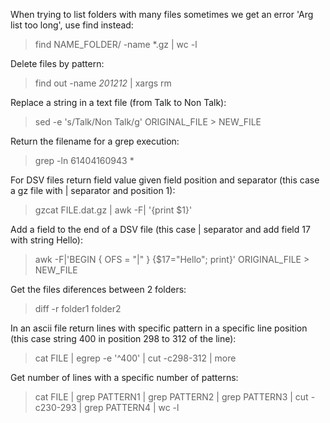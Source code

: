 When trying to list folders with many files sometimes we get an error 'Arg list too long', use find instead:

> find NAME_FOLDER/ -name *.gz | wc -l


Delete files by pattern: 
> find out -name *201212* | xargs rm


Replace a string in a text file (from Talk to Non Talk):

> sed -e 's/Talk/Non Talk/g' ORIGINAL_FILE > NEW_FILE 


Return the filename for a grep execution:

> grep -ln 61404160943 *


For DSV files return field value given field position and separator (this case a gz file with | separator and position 1): 

> gzcat FILE.dat.gz | awk -F\| '{print $1}'


Add a field to the end of a DSV file (this case | separator and add field 17 with string Hello):

> awk -F\|'BEGIN { OFS = "|" } {$17="Hello"; print}' ORIGINAL_FILE > NEW_FILE


Get the files diferences between 2 folders: 

> diff -r folder1 folder2

In an ascii file return lines with specific pattern in a specific line position (this case string 400 in position 298 to 312 of the line):

> cat FILE | egrep -e '^400' | cut -c298-312 | more


Get number of lines with a specific number of patterns:

> cat FILE | grep PATTERN1 | grep PATTERN2 | grep PATTERN3 | cut -c230-293 | grep PATTERN4 | wc -l







